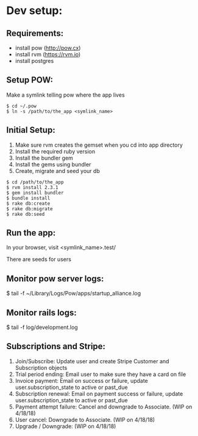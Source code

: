 # Dev setup:

## Requirements:

 - install pow (http://pow.cx)
 - install rvm (https://rvm.io)
 - install postgres

## Setup POW:

Make a symlink telling pow where the app lives

```
$ cd ~/.pow
$ ln -s /path/to/the_app <symlink_name>
```

## Initial Setup:

 1. Make sure rvm creates the gemset when you cd into app directory
 1. Install the required ruby version
 1. Install the bundler gem
 1. Install the gems using bundler
 1. Create, migrate and seed your db

```
$ cd /path/to/the_app
$ rvm install 2.3.1
$ gem install bundler
$ bundle install
$ rake db:create
$ rake db:migrate
$ rake db:seed
```

## Run the app:

In your browser, visit <symlink_name>.test/

There are seeds for users

## Monitor pow server logs:

$ tail -f ~/Library/Logs/Pow/apps/startup_alliance.log

## Monitor rails logs:

$ tail -f log/development.log

## Subscriptions and Stripe:

1. Join/Subscribe: Update user and create Stripe Customer and Subscription objects
1. Trial period ending: Email user to make sure they have a card on file
1. Invoice payment: Email on success or failure, update user.subscription_state to active or past_due
1. Subscription renewal: Email on payment success or failure, update user.subscription_state to active or past_due
1. Payment attempt failure: Cancel and downgrade to Associate. (WIP on 4/18/18)
1. User cancel: Downgrade to Associate. (WIP on 4/18/18)
1. Upgrade / Downgrade: (WIP on 4/18/18)